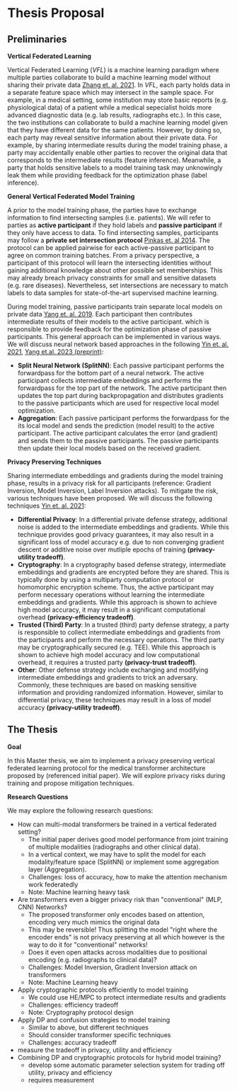 # Thesis Proposal 

## Preliminaries

**Vertical Federated Learning**

Vertical Federated Learning (*VFL*) is a machine learning paradigm where
multiple parties collaborate to build a machine learning model without sharing
their private data [Zhang et. al. 2021][ref_survey_vfl]. In *VFL*, each party holds
data in a separate feature space which may intersect in the sample space. For
example, in a medical setting, some institution may store basic reports (e.g.
physiological data) of a patient while a medical sepecialist holds more
advanced diagnostic data (e.g. lab results, radiographs etc.). In this case,
the two institutions can collaborate to build a machine learning model given
that they have different data for the same patients. However, by doing so, each
party may reveal sensitive information about their private data. 
For example, by sharing intermediate results during the model training phase, a
party may accidentally enable other parties to recover the original data that
corresponds to the intermediate results (feature inference). Meanwhile, a party
that holds sensitive labels to a model training task may unknowingly leak them
while providing feedback for the optimization phase (label inference).  

**General Vertical Federated Model Training**

A prior to the model training phase, the parties have to exchange information to
find intersecting samples (i.e. patients). We will refer to parties as **active
participant** if they hold labels and **passive participant** if they
only have access to data. To find intersecting samples, participants may follow
a **private set intersection protocol** [Pinkas et. al 2014][ref_psi]. The protocol
can be applied pairwise for each active-passive participant to agree on common
training batches. From a privacy perspective, a participant of this protocol
will learn the intersecting identities without gaining additional knowledge
about other possible set memberships. This may already breach privacy
constraints for small and sensitive datasets (e.g. rare diseases). Nevertheless,
set intersections are necessary to match labels to data samples for 
state-of-the-art supervised machine learning. 

During model training, passive participants train separate local models on 
private data [Yang et. al. 2019][ref_survey_vfl_acm]. Each participant then
contributes intermediate results of their models to the active participant. 
which is responsible to provide feedback for the optimization phase of passive
participants. This general approach can be implemented in various ways. We will
discuss neural network based approaches in the following [Yin et. al. 2021][ref_yin_acm], 
[Yang et.al. 2023 (preprint)][ref_preprint_vfl_acm]:

- **Split Neural Network (SplitNN)**: Each passive participant performs the forwardpass
for the bottom part of a neural network.  The active participant collects
intermediate embeddings and performs the forwardpass for the top part of the
network. The active participant then updates the top part during backpropagation
and distributes gradients to the passive participants which are used for
respective local model optimization.
- **Aggregation**: Each passive participant performs the forwardpass for the
its local model and sends the prediction (model result) to the active
participant. The active participant calculates the error (and gradient) and sends
them to the passive participants. The passive participants then update their
local models based on the received gradient.

**Privacy Preserving Techniques**

Sharing intermediate embeddings and gradients during the model training phase, 
results in a privacy risk for all participants (reference: Gradient Inversion,
Model Inversion, Label Inversion attacks). To mitigate the risk, various 
techniques have been proposed. We will discuss the following techniques 
[Yin et. al. 2021][ref_yin_acm]:

- **Differential Privacy**: In a differential private defense strategy,
additional noise is added to the intermediate embeddings and gradients. While
this technique provides good privacy guarantees, it may also result in a
significant loss of model accuracy e.g. due to non converging gradient descent or
additive noise over mutliple epochs of training **(privacy-utility tradeoff)**.
- **Cryptography**: In a cryptography based defense strategy,
intermediate embeddings and gradients are encrypted before they are shared. 
This is typically done by using a multiparty computation protocol or homomorphic 
encryption scheme. Thus, the active participant may perform necessary operations 
without learning the intermediate embeddings and gradients. While this approach
is shown to achieve high model accuracy, it may result in a significant
computational overhead **(privacy-efficiency tradeoff)**.
- **Trusted (Third) Party**: In a trusted (third) party defense strategy, a 
party is responsible to collect intermediate embeddings and gradients from the
participants and perform the necessary operations. The third party may be
cryptographically secured (e.g. TEE). While this approach is shown to achieve
high model accuracy and low computational overhead, it requires a trusted party
**(privacy-trust tradeoff)**.
- **Other**: Other defense strategy include exchanging and modifying
intermediate embeddings and gradients to trick an adversary. Commonly, these
techniques are based on masking sensitive information and providing randomized
information. However, similar to differential privacy, these techniques may
result in a loss of model accuracy **(privacy-utility tradeoff)**.

## The Thesis

**Goal**

In this Master thesis, we aim to implement a privacy preserving vertical
federated learning protocol for the medical transformer architecture proposed by
(referenced initial paper). We will explore privacy risks during training and
propose mitigation techniques.

**Research Questions**

We may explore the following research questions:

- How can multi-modal transformers be trained in a vertical federated setting?
  - The initial paper derives good model performance from joint training of
    multiple modalities (radiographs and other clinical data). 
  - In a vertical context, we may have to split the model for each
    modality/feature space (SplitNN) or implement some aggregation layer (Aggregation).
  - Challenges: loss of accuracy, how to make the attention mechanism work federatedly
  - Note: Machine learning heavy task
- Are transformers even a bigger privacy risk than "conventional" (MLP, CNN) Networks?
  - The proposed transformer only encodes based on attention, encoding very much
  mimics the original data
  - This may be reversible! Thus splitting the model "right where the encoder
  ends" is not privacy preserving at all which however is the way to do it for
  "conventional" networks!
  - Does it even open attacks across modalities due to positional encoding (e.g.
  radiographs to clinical data)?
  - Challenges: Model Inversion, Gradient Inversion attack on transformers
  - Note: Machine Learning heavy
- Apply cryptographic protocols efficiently to model training
  - We could use HE/MPC to protect intermediate results and gradients
  - Challenges: efficiency tradeoff 
  - Note: Cryptography protocol design
- Apply DP and confusion strategies to model training
  - Similar to above, but different techniques
  - Should consider transformer specific techniques
  - Challenges: accuracy tradeoff
- measure the tradeoff in privacy, utility and efficiency
- Combining DP and cryptographic protocols for hybrid model training?
  - develop some automatic parameter selection system for trading off utility,
  privacy and efficiency
  - requires measurement


[ref_survey_vfl]: https://www.sciencedirect.com/science/article/pii/S0950705121000381
[ref_psi]: https://www.usenix.org/system/files/conference/usenixsecurity14/sec14-paper-pinkas.pdf
[ref_survey_vfl_acm]: https://dl.acm.org/doi/pdf/10.1145/3298981
[ref_preprint_vfl_acm]: https://arxiv.org/pdf/2304.01829.pdf
[ref_yin_acm]: https://dl.acm.org/doi/pdf/10.1145/3460427